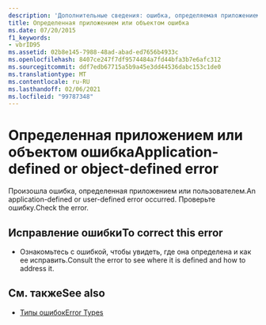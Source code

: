 ```yaml
---
description: 'Дополнительные сведения: ошибка, определяемая приложением или объектом'
title: Определенная приложением или объектом ошибка
ms.date: 07/20/2015
f1_keywords:
- vbrID95
ms.assetid: 02b8e145-7988-48ad-abad-ed7656b4933c
ms.openlocfilehash: 8407ce247f7df9574484a7fd44bfa3b7e6afc312
ms.sourcegitcommit: ddf7edb67715a5b9a45e3dd44536dabc153c1de0
ms.translationtype: MT
ms.contentlocale: ru-RU
ms.lasthandoff: 02/06/2021
ms.locfileid: "99787348"
---
```

# <a name="application-defined-or-object-defined-error"></a><span data-ttu-id="3dc16-103">Определенная приложением или объектом ошибка</span><span class="sxs-lookup"><span data-stu-id="3dc16-103">Application-defined or object-defined error</span></span>

<span data-ttu-id="3dc16-104">Произошла ошибка, определенная приложением или пользователем.</span><span class="sxs-lookup"><span data-stu-id="3dc16-104">An application-defined or user-defined error occurred.</span></span> <span data-ttu-id="3dc16-105">Проверьте ошибку.</span><span class="sxs-lookup"><span data-stu-id="3dc16-105">Check the error.</span></span>  
  
## <a name="to-correct-this-error"></a><span data-ttu-id="3dc16-106">Исправление ошибки</span><span class="sxs-lookup"><span data-stu-id="3dc16-106">To correct this error</span></span>  
  
- <span data-ttu-id="3dc16-107">Ознакомьтесь с ошибкой, чтобы увидеть, где она определена и как ее исправить.</span><span class="sxs-lookup"><span data-stu-id="3dc16-107">Consult the error to see where it is defined and how to address it.</span></span>  
  
## <a name="see-also"></a><span data-ttu-id="3dc16-108">См. также</span><span class="sxs-lookup"><span data-stu-id="3dc16-108">See also</span></span>

- [<span data-ttu-id="3dc16-109">Типы ошибок</span><span class="sxs-lookup"><span data-stu-id="3dc16-109">Error Types</span></span>](../programming-guide/language-features/error-types.md)
